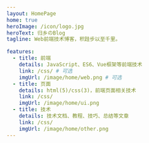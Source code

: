 ```yaml
---
layout: HomePage
home: true
heroImage: /icon/logo.jpg
heroText: 归乡のBlog
tagline: Web前端技术博客，积跬步以至千里。

features:
  - title: 前端
    details: JavaScript、ES6、Vue框架等前端技术
    link: /css/ # 可选
    imgUrl: /image/home/web.png # 可选
  - title: 页面
    details: html(5)/css(3)，前端页面相关技术
    link: /css/
    imgUrl: /image/home/ui.png
  - title: 技术
    details: 技术文档、教程、技巧、总结等文章
    link: /css/
    imgUrl: /image/home/other.png
---
```

